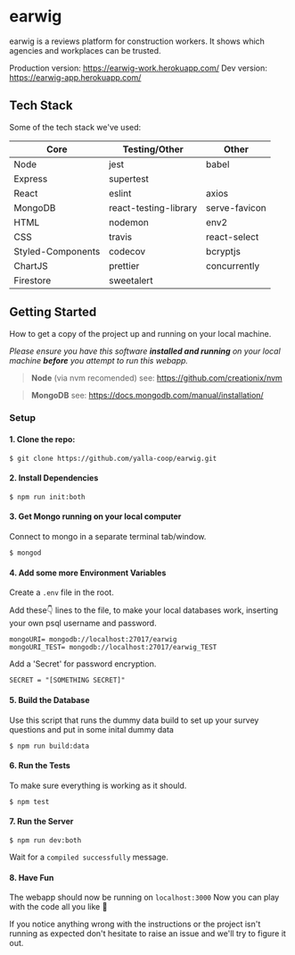 # earwig
earwig is a reviews platform for construction workers. It shows which agencies and workplaces can be trusted.

Production version: https://earwig-work.herokuapp.com/
Dev version: https://earwig-app.herokuapp.com/

## Tech Stack
Some of the tech stack we've used: 

| Core | Testing/Other | Other |
| - | -------- | -------- |
|Node|jest|babel
|Express|supertest| 
|React|eslint|axios
|MongoDB|react-testing-library|serve-favicon|
|HTML|nodemon|env2|
|CSS|travis|react-select|
|Styled-Components|codecov|bcryptjs|
|ChartJS|prettier|concurrently
|Firestore|sweetalert||

## Getting Started
How to get a copy of the project up and running on your local machine.

*Please ensure you have this software **installed and running** on your local machine **before** you attempt to run this webapp.*
> **Node** (via nvm recomended)
> see: https://github.com/creationix/nvm

> **MongoDB**
> see: https://docs.mongodb.com/manual/installation/

### Setup

#### 1. Clone the repo:
```
$ git clone https://github.com/yalla-coop/earwig.git
```
#### 2. Install Dependencies 
```
$ npm run init:both
```

#### 3. Get Mongo running on your local computer
Connect to mongo in a separate terminal tab/window.
```
$ mongod
```

#### 4. Add some more Environment Variables
Create a `.env` file in the root.

Add these👇 lines to the file, to make your local databases work, inserting your own psql username and password.
```
mongoURI= mongodb://localhost:27017/earwig
mongoURI_TEST= mongodb://localhost:27017/earwig_TEST
```
Add a 'Secret' for password encryption.
```
SECRET = "[SOMETHING SECRET]"
```

#### 5. Build the Database
Use this script that runs the dummy data build to set up your survey questions and put in some inital dummy data
```
$ npm run build:data
```

#### 6. Run the Tests
To make sure everything is working as it should.

```
$ npm test
```

#### 7. Run the Server
```
$ npm run dev:both
```
Wait for a `compiled successfully` message.

#### 8. Have Fun
The webapp should now be running on
```localhost:3000```
Now you can play with the code all you like 🎉

If you notice anything wrong with the instructions or the project isn't running as expected don't hesitate to raise an issue and we'll try to figure it out.

